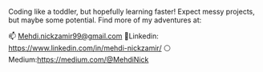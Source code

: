 Coding like a toddler, but hopefully learning faster! Expect messy projects, but maybe some potential.   Find more of my adventures at:

📫 Mehdi.nickzamir99@gmail.com
🔵Linkedin: https://www.linkedin.com/in/mehdi-nickzamir/
⚪ Medium:https://medium.com/@MehdiNick



